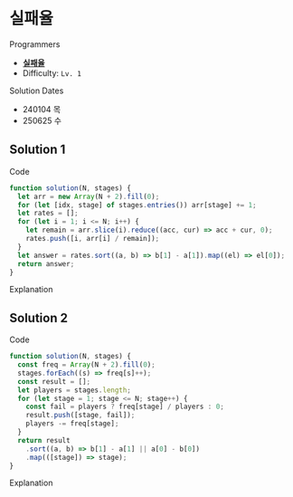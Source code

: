 # 실패율

Programmers

- **[실패율](https://school.programmers.co.kr/learn/courses/30/lessons/42889)**
- Difficulty: `Lv. 1`

Solution Dates

- 240104 목
- 250625 수

## Solution 1

Code

```javascript
function solution(N, stages) {
  let arr = new Array(N + 2).fill(0);
  for (let [idx, stage] of stages.entries()) arr[stage] += 1;
  let rates = [];
  for (let i = 1; i <= N; i++) {
    let remain = arr.slice(i).reduce((acc, cur) => acc + cur, 0);
    rates.push([i, arr[i] / remain]);
  }
  let answer = rates.sort((a, b) => b[1] - a[1]).map((el) => el[0]);
  return answer;
}
```

Explanation

## Solution 2

Code

```javascript
function solution(N, stages) {
  const freq = Array(N + 2).fill(0);
  stages.forEach((s) => freq[s]++);
  const result = [];
  let players = stages.length;
  for (let stage = 1; stage <= N; stage++) {
    const fail = players ? freq[stage] / players : 0;
    result.push([stage, fail]);
    players -= freq[stage];
  }
  return result
    .sort((a, b) => b[1] - a[1] || a[0] - b[0])
    .map(([stage]) => stage);
}
```

Explanation
